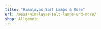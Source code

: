 ```yaml
---
title: "Himalayas Salt Lamps & More"
url: /mesa/himalayas-salt-lamps-und-more/
shop: Allgemein
---
```

